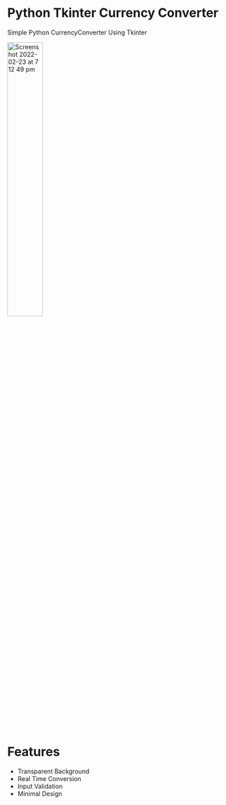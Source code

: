 # Python Tkinter Currency Converter

Simple Python CurrencyConverter Using Tkinter

<img width="40%" alt="Screenshot 2022-02-23 at 7 12 49 pm" src="https://user-images.githubusercontent.com/76784461/155393596-b5d8f863-8787-48dc-b383-1177079c60ba.png">

# Features
- Transparent Background
- Real Time Conversion
- Input Validation
- Minimal Design
